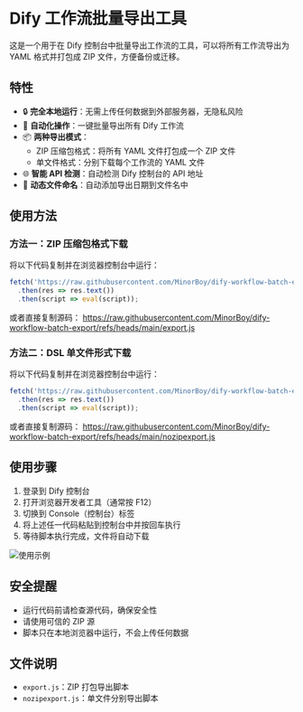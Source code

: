 # Dify 工作流批量导出工具

这是一个用于在 Dify 控制台中批量导出工作流的工具，可以将所有工作流导出为 YAML 格式并打包成 ZIP 文件，方便备份或迁移。

## 特性

- 🔒 **完全本地运行**：无需上传任何数据到外部服务器，无隐私风险
- 🚀 **自动化操作**：一键批量导出所有 Dify 工作流
- 📦 **两种导出模式**：
  - ZIP 压缩包格式：将所有 YAML 文件打包成一个 ZIP 文件
  - 单文件格式：分别下载每个工作流的 YAML 文件
- 🌐 **智能 API 检测**：自动检测 Dify 控制台的 API 地址
- 📅 **动态文件命名**：自动添加导出日期到文件名中

## 使用方法

### 方法一：ZIP 压缩包格式下载

将以下代码复制并在浏览器控制台中运行：

```javascript
fetch('https://raw.githubusercontent.com/MinorBoy/dify-workflow-batch-export/refs/heads/main/export.js')
  .then(res => res.text())
  .then(script => eval(script));
```

或者直接复制源码：
https://raw.githubusercontent.com/MinorBoy/dify-workflow-batch-export/refs/heads/main/export.js

### 方法二：DSL 单文件形式下载

将以下代码复制并在浏览器控制台中运行：

```javascript
fetch('https://raw.githubusercontent.com/MinorBoy/dify-workflow-batch-export/refs/heads/main/nozipexport.js')
  .then(res => res.text())
  .then(script => eval(script));
```

或者直接复制源码：
https://raw.githubusercontent.com/MinorBoy/dify-workflow-batch-export/refs/heads/main/nozipexport.js

## 使用步骤

1. 登录到 Dify 控制台
2. 打开浏览器开发者工具（通常按 F12）
3. 切换到 Console（控制台）标签
4. 将上述任一代码粘贴到控制台中并按回车执行
5. 等待脚本执行完成，文件将自动下载

![使用示例](https://github.com/user-attachments/assets/b4e7b6d4-fa37-4c37-9907-febce199d5e9)

## 安全提醒

- 运行代码前请检查源代码，确保安全性
- 请使用可信的 ZIP 源
- 脚本只在本地浏览器中运行，不会上传任何数据

## 文件说明

- `export.js`：ZIP 打包导出脚本
- `nozipexport.js`：单文件分别导出脚本